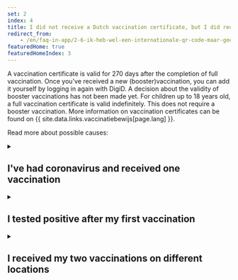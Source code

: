 ```yaml
---
set: 2
index: 4 
title: I did not receive a Dutch vaccination certificate, but I did receive an international vaccination certificate. What can I do?
redirect_from: 
    - /en/faq-in-app/2-6-ik-heb-wel-een-internationale-qr-code-maar-geen-nederlandse
featuredHome: true
featuredHomeIndex: 3
---
```

A vaccination certificate is valid for 270 days after the completion of full vaccination. Once you've received a new (booster)vaccination, you can add it yourself by logging in again with DigiD. A decision about the validity of booster vaccinations has not been made yet. For children up to 18 years old, a full vaccination certificate is valid indefinitely. This does not require a booster vaccination. More information on vaccination certificates can be found on {{ site.data.links.vaccinatiebewijs[page.lang] }}.

Read more about possible causes:

<details class="details">
<summary><h2>I've had coronavirus and received one vaccination </h2></summary>
<div markdown="1">

### GGD needs to be aware of your coronavirus infection

The GGD needs to be aware you've had coronavirus. Therefore you need to state you've had coronavirus when planning your vaccination appointment. You'll only need one vaccination appointment.
Were you vaccinated by the GGD? Then the GGD can adjust this afterwards as well. Please contact the GGD via {{ site.data.links.phone-ggd[page.lang] }}.

### Another vaccination location: paper vaccination certificate

Were you vaccinated by your general practitioner (GP), at the hospital or by another healthcare provider? Then you won't be able to adjust this. Your GP, the hospital or the healthcare provider that vaccinated you can print a paper vaccination certificate for you. To receive this document, please contact the instance that vaccinated you.

### I tested positive before my first vaccination

Were you tested positive, and did you receive your first vaccination after? Then you are fully vaccinated. You will receive a full vaccination certificate if your retrieved positive test result is from before your first vaccination.

From version 2.6.0 of the CoronaCheck app onwards, you’ll have the option to retrieve a positive test result after only one vaccination is found while retrieving your vaccination details. At this moment, you can only retrieve your most recent positive test result.

Were you tested positive more than once, with the first time happening before your first vaccination, but can only the result from a test that happened after be found? Please contact the healthcare provider who vaccinated you. They can help you create a full vaccination certificate.

</div>
</details>

<details class="details">
<summary><h2>I tested positive after my first vaccination</h2></summary>
<div markdown="1">
If you contract coronavirus after your first vaccination, you'll need to get a second vaccination to be fully vaccinated. After that, you'll be able to create a vaccination certificate in CoronaCheck.
</div>
</details>

<details class="details">
<summary><h2>I received my two vaccinations on different locations</h2></summary>
<div markdown="1">

If you were vaccinated by the GGD or have given permission for registration at the RIVM, both vaccinations will be retrieved in CoronaCheck.Did you get your first vaccination at another provider, but your second at the GGD? When making an appointment at the GGD, please indicate that you got your first vaccination elsewhere. Did you not give permission to have your first vaccination registered at the RIVM? Then you can still ask your first vaccination provider to do this.

</div>
</details>
